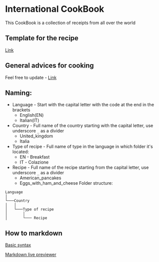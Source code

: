 # International CookBook
This CookBook is a collection of receipts from all over the world

## Template for the recipe
[Link](https://github.com/burtsdenis/cookBook/blob/main/Meal_template.md)

## General advices for cooking
Feel free to update - [Link](https://github.com/burtsdenis/cookBook/blob/main/General_advices.md)

## Naming:
- Language - Start with the capital letter with the code at the end in the brackets
    * English(EN)
    * Italian(IT)
- Country - Full name of the country starting with the capital letter, use underscore `_` as a divider
    * United_kingdom
    * Italia
- Type of recipe - Full name of type in the language in which folder it's located:
    * EN - Breakfast 
    * IT - Сolazione
- Recipe - Full name of the recipe starting from the capital letter, use underscore `_` as a divider
    * American_pancakes
    * Eggs_with_ham_and_cheese
Folder structure:
```
Language
│   
└───Country
│   │
│   └───Type of recipe
│       │   
│       └─── Recipe
```

## How to markdown
[Basic syntax](https://www.markdownguide.org/basic-syntax/)

[Markdown live previewer](https://markdownlivepreview.com/)
